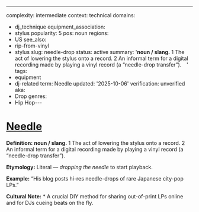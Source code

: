 ---
complexity: intermediate
context: technical
domains:
- dj_technique
equipment_association:
- stylus
popularity: 5
pos: noun
regions:
- US
see_also:
- rip-from-vinyl
- stylus
slug: needle-drop
status: active
summary: '**noun / slang.** 1 The act of lowering the stylus onto a record. 2 An informal
  term for a digital recording made by playing a vinyl record (a “needle-drop transfer”).
  ⠀'
tags:
- equipment
- dj-related
term: Needle
updated: '2025-10-06'
verification: unverified
aka:
- Drop
genres:
- Hip Hop---

# [Needle](../n/needle-wear/)

**Definition:** **noun / slang.** 1 The act of lowering the stylus onto a record. 2 An informal term for a digital recording made by playing a vinyl record (a “needle-drop transfer”). ⠀

**Etymology:** Literal — *dropping the needle* to start playback.

**Example:** “His blog posts hi-res needle-drops of rare Japanese city-pop LPs.”

**Cultural Note:** * A crucial DIY method for sharing out-of-print LPs online and for DJs cueing beats on the fly.

